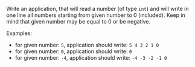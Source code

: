 Write an application, that will read a number (of type `int`) and will write in one line all numbers starting from given number to 0 (included). Keep in mind that given number may be equal to 0 or be negative.

Examples:
* for given number: `5`, application should write: `5 4 3 2 1 0`
* for given number: `0`, application should write: `0`
* for given number: `-4`, application should write: `-4 -3 -2 -1 0`